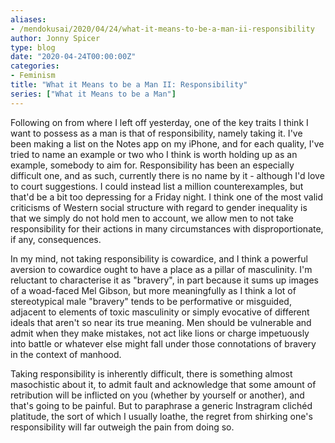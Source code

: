 ```yaml
---
aliases:
- /mendokusai/2020/04/24/what-it-means-to-be-a-man-ii-responsibility
author: Jonny Spicer
type: blog
date: "2020-04-24T00:00:00Z"
categories:
- Feminism
title: "What it Means to be a Man II: Responsibility"
series: ["What it Means to be a Man"]
---
```

Following on from where I left off yesterday, one of the key traits I think I want to possess as a man is that of responsibility, namely taking it. I've been making a list on the Notes
app on my iPhone, and for each quality, I've tried to name an example or two who I think is worth holding up as an example, somebody to aim for. Responsibility has been an especially
difficult one, and as such, currently there is no name by it - although I'd love to court suggestions. I could instead list a million counterexamples, but that'd be a bit too
depressing for a Friday night. I think one of the most valid criticisms of Western social structure with regard to gender inequality is that we simply do not hold men to account, we
allow men to not take responsibility for their actions in many circumstances with disproportionate, if any, consequences.

In my mind, not taking responsibility is cowardice, and I think a powerful aversion to cowardice ought to have a place as a pillar of masculinity. I'm reluctant to characterise it as
"bravery", in part because it sums up images of a woad-faced Mel Gibson, but more meaningfully as I think a lot of stereotypical male "bravery" tends to be performative or misguided,
adjacent to elements of toxic masculinity or simply evocative of different ideals that aren't so near its true meaning. Men should be vulnerable and admit when they make mistakes,
not act like lions or charge impetuously into battle or whatever else might fall under those connotations of bravery in the context of manhood.

Taking responsibility is inherently difficult, there is something almost masochistic about it, to admit fault and acknowledge that some amount of retribution will be inflicted on you
(whether by yourself or another), and that's going to be painful. But to paraphrase a generic Instragram clichéd platitude, the sort of which I usually loathe, the regret from shirking
one's responsibility will far outweigh the pain from doing so.
